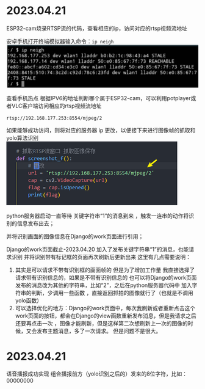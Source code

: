 # 2023.04.21
ESP32-cam烧录RTSP流的代码，查看相应的ip，访问对应的rtsp视频流地址

安卓手机打开终端模拟器输入命令：`ip neigh`
![](201903040009images.aasts/image-20230420182734417.png)

查看手机热点 根据IPV6的地址判断哪个属于ESP32-cam，可以利用potplayer或者VLC客户端访问相应的rtsp视频流地址

```
rtsp://192.168.177.253:8554/mjpeg/2
```


如果能够成功访问，则将对应的服务器 ip 更改，以便接下来进行图像帧的抓取和yolo算法识别
![](201903040009images.aasts/image-20230420183046871.png)

python服务器启动一直等待 关键字符串“1”的消息到来 ，触发一连串的动作将识别的信息发布出去；

并将识别画面的图像信息在Django的work页面进行引用；

Django的work页面截止-2023.04.20 加入了发布关键字符串“1”的消息，也能请求识别 并将识别带有标记框的页面再次刷新后更新出来
这里有几点需要说明：
1. 其实是可以请求不带有识别框的画面帧的 但是为了增加工作量 我直接选择了请求带有识别信息的，如果是不带有识别信息的 也可以将Django的work页面发布的消息改为其他的字符串，比如“2”，之后在python服务器代码中 加入字符串的判断，少调用一些函数 ，直接返回抓拍的图像就行了（也就是不调用yolo函数）
2. 可以选择优化的地方：Django的work页面中，每次我刷新或者重新点击这个work页面的按钮，都会在Django的view函数重新发布消息，但是我请求之后还要再点击一次 ，图像才能刷新，但是这样第二次想刷新上一次的图像的时候，又会发布主题消息，多了一次请求。 但是问题不是很大。


# 2023.04.21 
语音播报成功实现
组合播报前方（yolo识别之后的）发来的8位字符，比如：00000000





